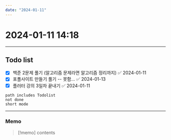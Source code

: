 ```yaml
---
date: "2024-01-11"
---
```

# 2024-01-11 14:18
---
## Todo list
- [x] 백준 2문제 풀기 (알고리즘 문제라면 알고리즘 정리까지) ✅ 2024-01-11
- [x] 포폴사이트 만들기 풀기 -- 못함... ✅ 2024-01-13
- [x] 플러터 강의 3일차 끝내기 ✅ 2024-01-11
```tasks
path includes Todolist
not done
short mode
```
---
### Memo
> [!memo]
> contents
